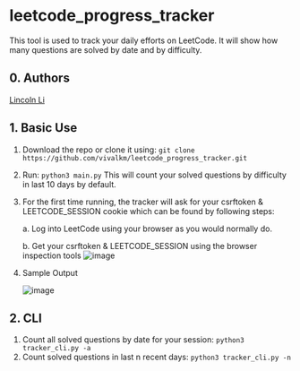 
# leetcode_progress_tracker
This tool is used to track your daily efforts on LeetCode. It will show how many questions are solved by date and by difficulty.

## 0. Authors
[Lincoln Li](https://github.com/vivalkm)

## 1. Basic Use
1. Download the repo or clone it using: `git clone https://github.com/vivalkm/leetcode_progress_tracker.git`
2. Run: `python3 main.py` This will count your solved questions by difficulty in last 10 days by default.
3. For the first time running, the tracker will ask for your csrftoken & LEETCODE_SESSION cookie which can be found by following steps:
   
   a. Log into LeetCode using your browser as you would normally do.
   
   b. Get your csrftoken & LEETCODE_SESSION using the browser inspection tools
   ![image](https://user-images.githubusercontent.com/83200994/135570856-6b61d9dc-88a8-417b-8b28-1d67ece4205c.png)
4. Sample Output

   ![image](https://user-images.githubusercontent.com/83200994/192086326-5fb64574-06d8-477e-baa6-b6db10c17e27.png)

## 2. CLI
1. Count all solved questions by date for your session: `python3 tracker_cli.py -a`
2. Count solved questions in last n recent days: `python3 tracker_cli.py -n`
